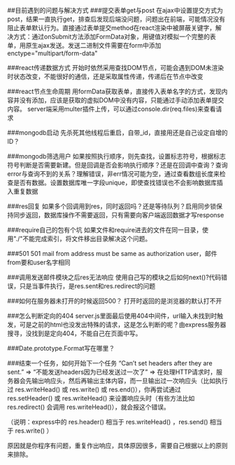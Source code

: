 ##目前遇到的问题与解决方式
###提交表单get与post
在ajax中设置提交方式为post，结果一直执行get，排查后发现后端没问题，问题出在前端，可能情况没有阻止表单默认行为。直接通过表单提交method在react渲染中被屏蔽关键字，解决方式：通过onSubmit方法添加FormData对象，用键值对模拟一个完整的表单，用原生ajax发送。发送二进制文件需要在form中添加enctype="multipart/form-data"


###react传递数据方式
开始时依然采用查找DOM节点，可能会遇到DOM未渲染时状态改变，不能很好的通信，还是采取属性传递，传递后在节点中改变

###react节点生命周期
用formData获取表单，直接传入表单名字的方式，发现内容并没有添加，应该是获取的虚拟DOM中没有内容，只能通过手动添加表单提交内容。
server端采用multer插件上传，可以通过console.dir(req.files)来查看请求

###mongodb启动
先杀死其他线程后重启，自带_id，直接用还是自己设定自增的ID？


###mongodb筛选用户
如果按照执行顺序，则先查找，设置标志符号，根据标志符号判断是否需要新建。但是回调是否会影响执行顺序？还是在回调中查询？查询error与查询不到的关系？理解错误，非err情况可能为空，通过查看数组长度来检查是否有数据。设置数据库唯一字段unique，即使查找错误也不会影响数据库插入重复数据


###res回复
如果多个回调用到res，同时返回吗？还是等待队列？启用同步锁保持同步返回，数据库操作不需要返回，只有需要向客户端返回数据才写response

###require自己的包有个坑
如果文件和require进去的文件在同一目录，使用"./"不能完成索引，将文件移出目录解决这个问题。

###501
501 mail from address must be same as authorization user，邮件from要和user名字相同

###调用发送邮件模块之后res无法响应
使用自己写的模块之后如何next()?代码错误，只是当事件执行，是res.sent和res.redirect的问题

###如何在服务器未打开的时候返回500？
打开时返回的是浏览器的默认打不开

###怎么判断定向的404
server.js里面最后使用404中间件，url输入未找到时触发，可是之前的html也没发出特殊的请求，这是怎么判断的呢？由express服务器搜寻，没找到是定向404，不能自己在页面中写。

###Date.prototype.Format写在哪里？

###结束一个任务，如何开始下一个任务
“Can’t set headers after they are sent.” => “不能发送headers因为已经发送过一次了” => 在处理HTTP请求时，服务器会先输出响应头，然后再输出主体内容，而一旦输出过一次响应头（比如执行过 res.writeHead() 或 res.write() 或 res.end()），你再尝试通过 res.setHeader() 或 res.writeHead() 来设置响应头时（有些方法比如 res.redirect() 会调用 res.writeHead()），就会报这个错误。

（说明：express中的 res.header() 相当于 res.writeHead() ，res.send() 相当于 res.write() ）

原因就是你程序有问题，重复作出响应，具体原因很多，需要自己根据以上的原则来排除。
